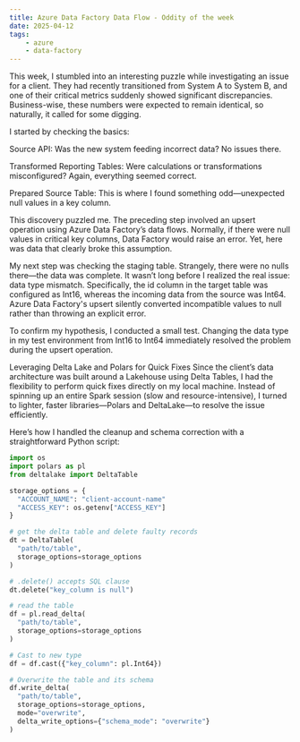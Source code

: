 ```yaml
---
title: Azure Data Factory Data Flow - Oddity of the week
date: 2025-04-12
tags:
    - azure
    - data-factory
---
```

This week, I stumbled into an interesting puzzle while investigating an issue for a client. They had recently transitioned from System A to System B, and one of their critical metrics suddenly showed significant discrepancies. Business-wise, these numbers were expected to remain identical, so naturally, it called for some digging.

I started by checking the basics:

Source API: Was the new system feeding incorrect data? No issues there.

Transformed Reporting Tables: Were calculations or transformations misconfigured? Again, everything seemed correct.

Prepared Source Table: This is where I found something odd—unexpected null values in a key column.

This discovery puzzled me. The preceding step involved an upsert operation using Azure Data Factory’s data flows. Normally, if there were null values in critical key columns, Data Factory would raise an error. Yet, here was data that clearly broke this assumption.

My next step was checking the staging table. Strangely, there were no nulls there—the data was complete. It wasn’t long before I realized the real issue: data type mismatch. Specifically, the id column in the target table was configured as Int16, whereas the incoming data from the source was Int64. Azure Data Factory's upsert silently converted incompatible values to null rather than throwing an explicit error.

To confirm my hypothesis, I conducted a small test. Changing the data type in my test environment from Int16 to Int64 immediately resolved the problem during the upsert operation.

Leveraging Delta Lake and Polars for Quick Fixes
Since the client’s data architecture was built around a Lakehouse using Delta Tables, I had the flexibility to perform quick fixes directly on my local machine. Instead of spinning up an entire Spark session (slow and resource-intensive), I turned to lighter, faster libraries—Polars and DeltaLake—to resolve the issue efficiently.

Here’s how I handled the cleanup and schema correction with a straightforward Python script:
```python
import os
import polars as pl
from deltalake import DeltaTable

storage_options = {
  "ACCOUNT_NAME": "client-account-name"
  "ACCESS_KEY": os.getenv["ACCESS_KEY"]
}

# get the delta table and delete faulty records
dt = DeltaTable(
  "path/to/table",
  storage_options=storage_options
)

# .delete() accepts SQL clause
dt.delete("key_column is null")

# read the table
df = pl.read_delta(
  "path/to/table",
  storage_options=storage_options
)

# Cast to new type
df = df.cast({"key_column": pl.Int64})

# Overwrite the table and its schema
df.write_delta(
  "path/to/table",
  storage_options=storage_options,
  mode="overwrite",
  delta_write_options={"schema_mode": "overwrite"}
)
```
